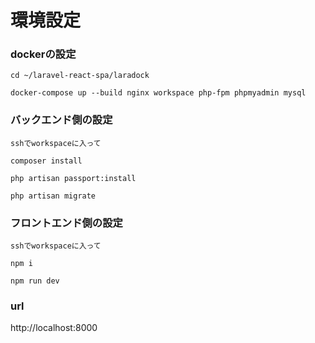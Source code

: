 # 環境設定

### dockerの設定
```
cd ~/laravel-react-spa/laradock

docker-compose up --build nginx workspace php-fpm phpmyadmin mysql
```

### バックエンド側の設定
```
sshでworkspaceに入って

composer install

php artisan passport:install

php artisan migrate
```

### フロントエンド側の設定
```
sshでworkspaceに入って

npm i

npm run dev
```

### url
http://localhost:8000  
